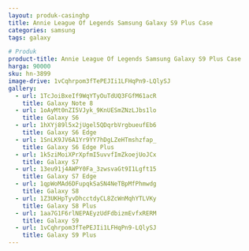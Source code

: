 ```yaml
---
layout: produk-casinghp
title: Annie League Of Legends Samsung Galaxy S9 Plus Case
categories: samsung
tags: galaxy

# Produk
product-title: Annie League Of Legends Samsung Galaxy S9 Plus Case
harga: 90000
sku: hn-3899
image-drive: 1vCqhrpom3fTePEJIi1LFHqPn9-LQlySJ
gallery:
  - url: 1TcJoiBxeIf9WqYTyOuTdUQ3FGfM61acR
    title: Galaxy Note 8
  - url: 1oAyMt0nZI5VJyk_9KnUESmZNzLJbs1lo
    title: Galaxy S6
  - url: 1hXYj89l5x2jUgel5QDqrbVrgbueufEb6
    title: Galaxy S6 Edge
  - url: 1SnLK9JV6A1Yr9YY7hDgLZeHTmshzfap_
    title: Galaxy S6 Edge Plus
  - url: 1k5ziMoiXPrXpfmI5uvvfImZkoejUoJCx
    title: Galaxy S7
  - url: 13eu91j4AWPY0Fa_3zwsvaGt9I1Lgft15
    title: Galaxy S7 Edge
  - url: 1qpWoMAd6DFupqkSaSN4NeTBpMfPhmwdg
    title: Galaxy S8
  - url: 1Z3UKHpTyvDhcctdyCL8ZcWnMqhYTLVKy
    title: Galaxy S8 Plus
  - url: 1aa7G1F6rlNEPAEyzUdFdbizmEvfxRERM
    title: Galaxy S9
  - url: 1vCqhrpom3fTePEJIi1LFHqPn9-LQlySJ
    title: Galaxy S9 Plus
---
```

